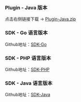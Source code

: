 ### Plugin - Java 版本

点击右侧链接下载 -> [Plugin-Java.zip](http://7xtfy5.com1.z0.glb.clouddn.com/Pandora-Plugin-Java.zip)

### SDK - Go 语言版本

Github地址：[SDK-Go](https://github.com/qiniu/pandora-go-sdk)

### SDK - PHP 语言版本

Github地址：[SDK-PHP](https://github.com/qiniu/pandora-php-sdk)

### SDK - Java 语言版本

Github地址：[SDK-Java](https://github.com/qiniu/pandora-java-sdk)
